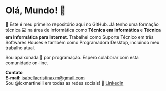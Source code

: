 <html>
<head>
  <link href="https://cdn.jsdelivr.net/npm/bootstrap@5.3.7/dist/css/bootstrap.min.css" rel="stylesheet" integrity="sha384-LN+7fdVzj6u52u30Kp6M/trliBMCMKTyK833zpbD+pXdCLuTusPj697FH4R/5mcr" crossorigin="anonymous">
  <script src="https://cdn.jsdelivr.net/npm/bootstrap@5.3.7/dist/js/bootstrap.bundle.min.js" integrity="sha384-ndDqU0Gzau9qJ1lfW4pNLlhNTkCfHzAVBReH9diLvGRem5+R9g2FzA8ZGN954O5Q" crossorigin="anonymous"></script>
</head>
<body>

<h1>Olá, Mundo! 👋</h1>

<p>💁 Este é meu primeiro repositório aqui no GitHub. Já tenho uma formação técnica 💻 na área de informática como <strong>Técnica em Informática</strong> e <strong>Técnica em Informática para Internet</strong>. Trabalhei como Suporte Técnico em três Softwares Houses e também como Programadora Desktop, incluindo meu trabalho atual.</p>

<p>Sou apaixonada 💛 por programação. Espero colaborar com esta comunidade on-line. </p>

<p><strong>Contato</strong>
<br><strong>E-mail: </strong><a href="mailto:isabellacristinaxm@gmail.com">isabellacristinaxm@gmail.com</a>
<br>Sou @icxmartinelli em todas as redes sociais! 🚀
  <a href="https://www.linkedin.com/in/icxmartinelli/"><i class="bi bi-linkedin"></i> LinkedIn</a>
</p>

</body>
</html>
